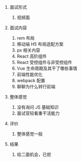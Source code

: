 1. 面试形式
   1. 视频面

2. 面试内容
   1. rem 布局
   2. 移动端 H5 布局适配方案
   3. px 相关内容
   4. React 高阶组件
   5. React 受控组件与非受控组件
   6. Vue 生命周期及其干了哪些事情
   7. 前端性能优化
   8. webpack 配置
   9. 聊聊为什么转行前端

3. 整体感觉
   1. 没有询问 JS 基础知识
   2. 面试官较看重干活能力
   
4. 评价
   1. 整体感觉一般

5. 结果
   1. 给二面机会，已拒